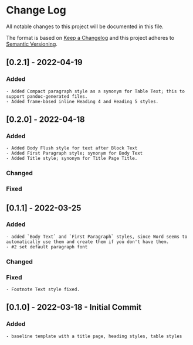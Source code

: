 
# Change Log
All notable changes to this project will be documented in this file.
 
The format is based on [Keep a Changelog](http://keepachangelog.com/)
and this project adheres to [Semantic Versioning](http://semver.org/).

## [0.2.1] - 2022-04-19

### Added
    - Added Compact paragraph style as a synonym for Table Text; this to support pandoc-generated files.
    - Added frame-based inline Heading 4 and Heading 5 styles.


## [0.2.0] - 2022-04-18

### Added
    - Added Body Flush style for text after Block Text
    - Added First Paragraph style; synonym for Body Text
    - Added Title style; synonym for Title Page Title.

### Changed
 
### Fixed
 

## [0.1.1] - 2022-03-25

### Added
    - added `Body Text` and `First Paragraph` styles, since Word seems to automatically use them and create them if you don't have them.
    - #2 set default paragraph font 

### Changed
 
### Fixed
    - Footnote Text style fixed.
 
 
## [0.1.0] - 2022-03-18 - Initial Commit

### Added
    - baseline template with a title page, heading styles, table styles
 